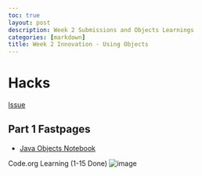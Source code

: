 ```yaml
---
toc: true
layout: post
description: Week 2 Submissions and Objects Learnings
categories: [markdown]
title: Week 2 Innovation - Using Objects
---
```


# Hacks

[Issue](https://github.com/kar722/fastpages/issues/4)

## Part 1 Fastpages

- [Java Objects Notebook](https://kar722.github.io/fastpages/2022/04/09/Java-Objects-Juypter-Notebook.html)

Code.org Learning (1-15 Done)
![image](https://user-images.githubusercontent.com/72475804/188256044-da17caf6-765a-4037-88ab-d347bae9feac.png)
